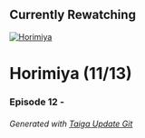 ﻿
## Currently Rewatching

[![Horimiya](https://s4.anilist.co/file/anilistcdn/media/anime/cover/medium/bx124080-h8EPH92nyRfS.jpg)](https://anilist.co/anime/124080)

# Horimiya (11/13)

### Episode 12 - 

###### *Generated with [Taiga Update Git](https://github.com/nike4613/taiga-update-git)*